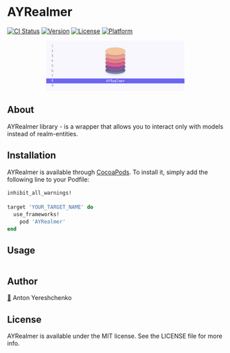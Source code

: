 # AYRealmer

[![CI Status](https://img.shields.io/travis/antonyereshchenko@gmail.com/AYRealmer.svg?style=flat)](https://travis-ci.org/antonyereshchenko@gmail.com/AYRealmer)
[![Version](https://img.shields.io/cocoapods/v/AYRealmer.svg?style=flat)](https://cocoapods.org/pods/AYRealmer)
[![License](https://img.shields.io/cocoapods/l/AYRealmer.svg?style=flat)](https://cocoapods.org/pods/AYRealmer)
[![Platform](https://img.shields.io/cocoapods/p/AYRealmer.svg?style=flat)](https://cocoapods.org/pods/AYRealmer)

<p align="center">
  <img width="64%" height="64%" src="https://github.com/bananaRanger/AYRealmer/blob/master/Resources/logo.png?raw=true">
</p>

## About

AYRealmer library - is a wrapper that allows you to interact only with models instead of realm-entities.

## Installation

AYRealmer is available through [CocoaPods](https://cocoapods.org). To install
it, simply add the following line to your Podfile:

```ruby
inhibit_all_warnings!

target 'YOUR_TARGET_NAME' do
  use_frameworks!
	pod 'AYRealmer'
end
```

## Usage

```swift


```

## Author

[📧](mailto:anton.yereshchenko@gmail.com?subject=[GitHub]%20Source%20AYRealmer) Anton Yereshchenko

## License

AYRealmer is available under the MIT license. See the LICENSE file for more info.
